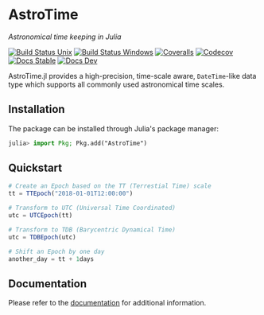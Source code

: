 # AstroTime

*Astronomical time keeping in Julia*

[![Build Status Unix][travis-badge]][travis-url] [![Build Status Windows][av-badge]][av-url] [![Coveralls][coveralls-badge]][coveralls-url] [![Codecov][codecov-badge]][codecov-url] [![Docs Stable][docs-badge-stable]][docs-url-stable] [![Docs Dev][docs-badge-dev]][docs-url-dev]

AstroTime.jl provides a high-precision, time-scale aware, `DateTime`-like data type which supports
all commonly used astronomical time scales.

## Installation

The package can be installed through Julia's package manager:

```julia
julia> import Pkg; Pkg.add("AstroTime")
```

## Quickstart

```julia
# Create an Epoch based on the TT (Terrestial Time) scale
tt = TTEpoch("2018-01-01T12:00:00")

# Transform to UTC (Universal Time Coordinated)
utc = UTCEpoch(tt)

# Transform to TDB (Barycentric Dynamical Time)
utc = TDBEpoch(utc)

# Shift an Epoch by one day
another_day = tt + 1days
```

## Documentation

Please refer to the [documentation][docs-url-stable] for additional
information.

[travis-badge]: https://travis-ci.org/JuliaAstro/AstroTime.jl.svg?branch=master
[travis-url]: https://travis-ci.org/JuliaAstro/AstroTime.jl
[av-badge]: https://ci.appveyor.com/api/projects/status/13l2bwswxbl1g8cq?svg=true
[av-url]: https://ci.appveyor.com/project/helgee/astronomicaltime-jl
[coveralls-badge]: https://coveralls.io/repos/github/JuliaAstro/AstroTime.jl/badge.svg?branch=master
[coveralls-url]: https://coveralls.io/github/JuliaAstro/AstroTime.jl?branch=master
[codecov-badge]: http://codecov.io/github/JuliaAstro/AstroTime.jl/coverage.svg?branch=master
[codecov-url]: http://codecov.io/github/JuliaAstro/AstroTime.jl?branch=master
[docs-badge-dev]: https://img.shields.io/badge/docs-dev-blue.svg
[docs-url-dev]: https://juliaastro.github.io/AstroTime.jl/dev
[docs-badge-stable]: https://img.shields.io/badge/docs-stable-blue.svg
[docs-url-stable]: https://juliaastro.github.io/AstroTime.jl/stable
